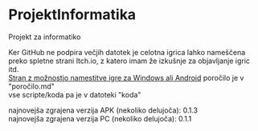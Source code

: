 # ProjektInformatika
Projekt za informatiko

Ker GitHub  ne podpira večjih datotek je celotna igrica lahko nameščena preko spletne strani Itch.io, z katero imam že izkušnje za objavljanje igric itd.<br>
[Stran z možnostjo namestitve igre za Windows ali Android](https://troidev.itch.io)
poročilo je v "poročilo.md"<br>
vse scripte/koda pa je v datoteki "koda"<br>

najnovejša zgrajena verzija APK (nekoliko delujoča): 0.1.3<br>
najnovejša zgrajena verzija PC (nekoliko delujoča): 0.1.1

